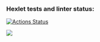 ### Hexlet tests and linter status:
[![Actions Status](https://github.com/lasnick7/frontend-project-44/actions/workflows/hexlet-check.yml/badge.svg)](https://github.com/lasnick7/frontend-project-44/actions)

<a href="https://codeclimate.com/github/lasnick7/frontend-project-44/maintainability"><img src="https://api.codeclimate.com/v1/badges/ace0737499201997cf04/maintainability" /></a>